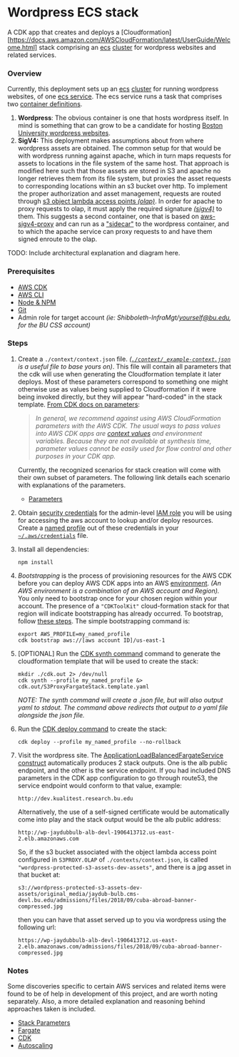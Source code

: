# Wordpress ECS stack

A CDK app that creates and deploys a [Cloudformation][https://docs.aws.amazon.com/AWSCloudFormation/latest/UserGuide/Welcome.html] stack comprising an [ecs](https://docs.aws.amazon.com/AmazonECS/latest/developerguide/Welcome.html) [cluster](https://docs.aws.amazon.com/AmazonECS/latest/developerguide/clusters.html) for wordpress websites and related services.

### Overview

Currently, this deployment sets up an [ecs](https://docs.aws.amazon.com/AmazonECS/latest/developerguide/Welcome.html) [cluster](https://docs.aws.amazon.com/AmazonECS/latest/developerguide/clusters.html) for running wordpress websites, of one [ecs service](https://docs.aws.amazon.com/AmazonECS/latest/developerguide/ecs_services.html). The ecs service runs a task that comprises two [container definitions](https://docs.aws.amazon.com/AmazonECS/latest/developerguide/task_definition_parameters.html#container_definitions).

1. **Wordpress**:
   The obvious container is one that hosts wordpress itself. In mind is something that can grow to be a candidate for hosting [Boston University wordpress websites](https://www.bu.edu/tech/services/cccs/websites/www/wordpress/).
1. **SigV4:**
   This deployment makes assumptions about from where wordpress assets are obtained. The common setup for that would be with wordpress running against apache, which in turn maps requests for assets to locations in the file system of the same host. That approach is modified here such that those assets are stored in S3 and apache no longer retrieves them from its file system, but proxies the asset requests to corresponding locations within an s3 bucket over http. To implement the proper authorization and asset management, requests are routed through [s3 object lambda access points *(olap)*](https://docs.aws.amazon.com/AmazonS3/latest/userguide/transforming-objects.html). In order for apache to proxy requests to olap, it must apply the required signature *[(sigv4)](https://docs.aws.amazon.com/AmazonS3/latest/API/sig-v4-authenticating-requests.html)* to them. This suggests a second container, one that is based on [aws-sigv4-proxy](https://github.com/awslabs/aws-sigv4-proxy) and can run as a ["sidecar"](https://docs.aws.amazon.com/AmazonECS/latest/bestpracticesguide/fargate-security-considerations.html) to the wordpress container, and to which the apache service can proxy requests to and have them signed enroute to the olap.

TODO: Include architectural explanation and diagram here.

### Prerequisites

- [AWS CDK](https://docs.aws.amazon.com/cdk/v2/guide/home.html)
- [AWS CLI](https://aws.amazon.com/cli/)
- [Node & NPM](https://nodejs.org/en/download)
- [Git](https://git-scm.com/book/en/v2/Getting-Started-Installing-Git)
- Admin role for target account *(ie: Shibboleth-InfraMgt/yourself@bu.edu, for the BU CSS account)*

### Steps

1. Create a `./context/context.json` file. *([`./context/_example-context.json`](./context/_example-context.json) is a useful file to base yours on)*.
   This file will contain all parameters that the cdk will use when generating the Cloudformation template it later deploys. Most of these parameters correspond to something one might otherwise use as values being supplied to Cloudformation if it were being invoked directly, but they will appear "hard-coded" in the stack template. [From CDK docs on parameters](https://docs.aws.amazon.com/cdk/v2/guide/parameters.html):

   > *In general, we recommend against using AWS CloudFormation parameters with the AWS CDK. The usual ways to pass values into AWS CDK apps are [context values](https://docs.aws.amazon.com/cdk/v2/guide/context.html) and environment variables. Because they are not available at synthesis time, parameter values cannot be easily used for flow control and other purposes in your CDK app.*

   Currently, the recognized scenarios for stack creation will come with their own subset of parameters.
   The following link details each scenario with explanations of the parameters. 
   
   - [Parameters](./docs/parameters.md)
   
2. Obtain [security credentials](https://docs.aws.amazon.com/IAM/latest/UserGuide/security-creds.html?icmpid=docs_homepage_genref) for the admin-level [IAM role](https://docs.aws.amazon.com/IAM/latest/UserGuide/id_roles.html) you will be using for accessing the aws account to lookup and/or deploy resources.
   Create a [named profile](https://docs.aws.amazon.com/cli/latest/userguide/cli-configure-files.html#cli-configure-files-using-profiles) out of these credentials in your [`~/.aws/credentials`](https://docs.aws.amazon.com/cli/latest/userguide/cli-configure-files.html#cli-configure-files-where) file.
   
2. Install all dependencies:
  
   ```
   npm install
   ```
   
3. *Bootstrapping* is the process of provisioning resources for the AWS CDK before you can deploy AWS CDK apps into an AWS [environment](https://docs.aws.amazon.com/cdk/v2/guide/environments.html). *(An AWS environment is a combination of an AWS account and Region).* You only need to bootstrap once for your chosen region within your account. The presence of a `"CDKToolKit"` cloud-formation stack for that region will indicate bootstrapping has already occurred. To bootstrap, follow [these steps](https://docs.aws.amazon.com/cdk/v2/guide/bootstrapping.html#bootstrapping-howto). The simple bootstrapping command is:

   ```
   export AWS_PROFILE=my_named_profile
   cdk bootstrap aws://[aws account ID]/us-east-1
   ```

5. [OPTIONAL] Run the [CDK synth command](https://docs.aws.amazon.com/cdk/v2/guide/cli.html#cli-synth) command to generate the cloudformation template that will be used to create the stack:

   ```
   mkdir ./cdk.out 2> /dev/null
   cdk synth --profile my_named_profile &> cdk.out/S3ProxyFargateStack.template.yaml
   ```

   *NOTE: The synth command will create a .json file, but will also output yaml to stdout. The command above redirects that output to a yaml file alongside the json file.*

3. Run the [CDK deploy command](https://docs.aws.amazon.com/cdk/v2/guide/cli.html#cli-deploy) to create the stack:

   ```
   cdk deploy --profile my_named_profile --no-rollback
   ```
   
7. Visit the wordpress site.
   The [ApplicationLoadBalancedFargateService construct](https://docs.aws.amazon.com/cdk/api/v2/docs/aws-cdk-lib.aws_ecs_patterns.ApplicationLoadBalancedFargateService.html) automatically produces 2 stack outputs. One is the alb public endpoint, and the other is the service endpoint. If you had included DNS parameters in the CDK app configuration to go through route53, the service endpoint would conform to that value, example:

   ```
   http://dev.kualitest.research.bu.edu
   ```

   Alternatively, the use of a self-signed certificate would be automatically come into play and the stack output would be the alb public address:

   ```
   http://wp-jaydubbulb-alb-devl-1906413712.us-east-2.elb.amazonaws.com
   ```

   So, if the s3 bucket associated with the object lambda access point configured in `S3PROXY.OLAP` of `./contexts/context.json`, is called `"wordpress-protected-s3-assets-dev-assets"`, and there is a jpg asset in that bucket at:

   ```
   s3://wordpress-protected-s3-assets-dev-assets/original_media/jaydub-bulb.cms-devl.bu.edu/admissions/files/2018/09/cuba-abroad-banner-compressed.jpg
   ```

   then you can have that asset served up to you via wordpress using the following url:

   ```
   https://wp-jaydubbulb-alb-devl-1906413712.us-east-2.elb.amazonaws.com/admissions/files/2018/09/cuba-abroad-banner-compressed.jpg
   ```

   


### Notes

Some discoveries specific to certain AWS services and related items were found to be of help in development of this project, and are worth noting separately. Also, a more detailed explanation and reasoning behind approaches taken is included. 

- [Stack Parameters](./docs/parameters.md)
- [Fargate](./docs/fargate.md)
- [CDK](./docs/cdk.md)
- [Autoscaling](./docs/autoscaling.md)
